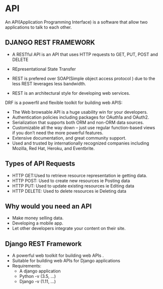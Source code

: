 API
=

An API(Application Programming Interface) is a software that allow two applications to talk to each other.

DJANGO REST FRAMEWORK
-


- A RESTful API is an API that uses HTTP requests to GET, PUT, POST and DELETE 

- REpresentational State Transfer

- REST is prefered over SOAP(Simple object access protocol ) due to the less REST leverages less bandwidth.

- REST is an architectural style for developing web services.

DRF is a powerfil and flexible toolkit for building web APIS:

- The Web browsable API is a huge usability win for your developers.
- Authentication policies including packages for OAuth1a and OAuth2.
- Serialization that supports both ORM and non-ORM data sources.
- Customizable all the way down – just use regular function-based views if you don’t need the more powerful features.
- Extensive documentation, and great community support.
- Used and trusted by internationally recognized companies including Mozilla, Red Hat, Heroku, and Eventbrite.

Types of API Requests
-

- HTTP GET:Used to retrieve resource representation ie getting data.
- HTTP POST: Used to create new resources ie Posting data
- HTTP PUT: Used to update existing resources ie Editing data
- HTTP DELETE: Used to delete resources ie Deleting data

Why would you need an API
-

- Make money selling data.
- Developing a mobile app.
- Let other developers integrate your content on their site.

Django REST Framework
-

- A powerful web toolkit for building web APIs .
- Suitable for building web APIs for Django applications
- Requirements:
  - A django application
  - Python -v (3.5, ...)
  - Django -v (1.11, ...)
  